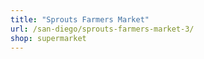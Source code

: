 ```yaml
---
title: "Sprouts Farmers Market"
url: /san-diego/sprouts-farmers-market-3/
shop: supermarket
---
```

